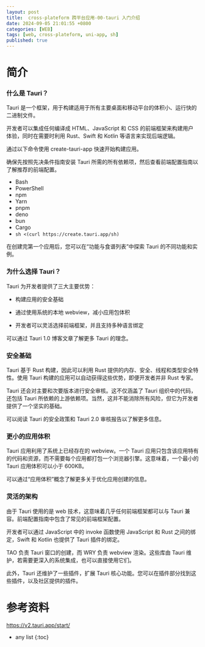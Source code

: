 ```yaml
---
layout: post
title:  cross-plateform 跨平台应用-00-tauri 入门介绍
date: 2024-09-05 21:01:55 +0800
categories: [WEB]
tags: [web, cross-plateform, uni-app, sh]
published: true
---
```


# 简介

### 什么是 Tauri？

Tauri 是一个框架，用于构建适用于所有主要桌面和移动平台的体积小、运行快的二进制文件。

开发者可以集成任何编译成 HTML、JavaScript 和 CSS 的前端框架来构建用户体验，同时在需要时利用 Rust、Swift 和 Kotlin 等语言来实现后端逻辑。

通过以下命令使用 create-tauri-app 快速开始构建应用。

确保先按照先决条件指南安装 Tauri 所需的所有依赖项，然后查看前端配置指南以了解推荐的前端配置。

- Bash
- PowerShell
- npm
- Yarn
- pnpm
- deno
- bun
- Cargo
- `sh <(curl https://create.tauri.app/sh)`

在创建完第一个应用后，您可以在“功能与食谱列表”中探索 Tauri 的不同功能和实例。

### 为什么选择 Tauri？

Tauri 为开发者提供了三大主要优势：

- 构建应用的安全基础

- 通过使用系统的本地 webview，减小应用包体积

- 开发者可以灵活选择前端框架，并且支持多种语言绑定

可以通过 Tauri 1.0 博客文章了解更多 Tauri 的理念。

### 安全基础

Tauri 基于 Rust 构建，因此可以利用 Rust 提供的内存、安全、线程和类型安全特性。使用 Tauri 构建的应用可以自动获得这些优势，即便开发者并非 Rust 专家。

Tauri 还会对主要和次要版本进行安全审核。这不仅涵盖了 Tauri 组织中的代码，还包括 Tauri 所依赖的上游依赖项。当然，这并不能消除所有风险，但它为开发者提供了一个坚实的基础。

可以阅读 Tauri 的安全政策和 Tauri 2.0 审核报告以了解更多信息。

### 更小的应用体积

Tauri 应用利用了系统上已经存在的 webview。一个 Tauri 应用只包含该应用特有的代码和资源，而不需要每个应用都打包一个浏览器引擎。这意味着，一个最小的 Tauri 应用体积可以小于 600KB。

可以通过“应用体积”概念了解更多关于优化应用创建的信息。

### 灵活的架构

由于 Tauri 使用的是 web 技术，这意味着几乎任何前端框架都可以与 Tauri 兼容。前端配置指南中包含了常见的前端框架配置。

开发者可以通过 JavaScript 中的 invoke 函数使用 JavaScript 和 Rust 之间的绑定，Swift 和 Kotlin 也提供了 Tauri 插件的绑定。

TAO 负责 Tauri 窗口的创建，而 WRY 负责 webview 渲染。这些库由 Tauri 维护，若需要更深入的系统集成，也可以直接使用它们。

此外，Tauri 还维护了一些插件，扩展 Tauri 核心功能。您可以在插件部分找到这些插件，以及社区提供的插件。

# 参考资料

https://v2.tauri.app/start/

* any list
{:toc}
